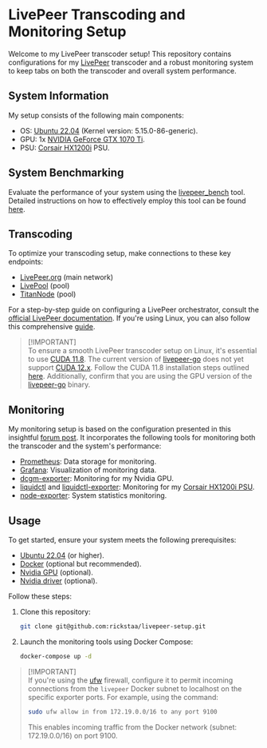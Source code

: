 # LivePeer Transcoding and Monitoring Setup

Welcome to my LivePeer transcoder setup! This repository contains configurations for my [LivePeer](https://livepeer.org/) transcoder and a robust monitoring system to keep tabs on both the transcoder and overall system performance.

## System Information

My setup consists of the following main components:

- OS: [Ubuntu 22.04](https://releases.ubuntu.com/jammy/) (Kernel version: 5.15.0-86-generic).
- GPU: 1x [NVIDIA GeForce GTX 1070 Ti](https://www.nvidia.com/en-us/geforce/news/nvidia-geforce-gtx-1070-ti/).
- PSU: [Corsair HX1200i](https://www.corsair.com/us/en/p/psu/cp-9020070-na/hxi-series-hx1200i-high-performance-atx-power-supply-1200-watt-80-plus-platinum-certified-psu-cp-9020070-na) PSU.

## System Benchmarking

Evaluate the performance of your system using the [livepeer_bench](https://github.com/livepeer/go-livepeer/blob/master/cmd/livepeer_bench/livepeer_bench.go) tool. Detailed instructions on how to effectively employ this tool can be found [here](https://docs.livepeer.org/orchestrators/guides/benchmark-transcoding).


## Transcoding

To optimize your transcoding setup, make connections to these key endpoints:

- [LivePeer.org](https://livepeer.org/) (main network)
- [LivePool](https://www.livepool.io/) (pool)
- [TitanNode](https://titan-node.com/) (pool)

For a step-by-step guide on configuring a LivePeer orchestrator, consult the [official LivePeer documentation](https://livepeer.org/docs/transcoding). If you're using Linux, you can also follow this comprehensive [guide](https://hedgedoc.ddvtech.com/wpwHEXMFTueUM7jqhikTvw).

> [!IMPORTANT]\
> To ensure a smooth LivePeer transcoder setup on Linux, it's essential to use [CUDA 11.8](https://developer.nvidia.com/cuda-11-8-0-download-archive). The current version of [livepeer-go](https://github.com/livepeer/go-livepeer) does not yet support [CUDA 12.x](https://developer.nvidia.com/cuda-downloads). Follow the CUDA 11.8 installation steps outlined [here](https://docs.nvidia.com/cuda/cuda-installation-guide-linux/index.html). Additionally, confirm that you are using the GPU version of the [livepeer-go](https://github.com/livepeer/go-livepeer) binary.

## Monitoring

My monitoring setup is based on the configuration presented in this insightful [forum post](https://forum.livepeer.org/t/guide-transcoder-monitoring-with-prometheus-grafana). It incorporates the following tools for monitoring both the transcoder and the system's performance:

- [Prometheus](https://prometheus.io/): Data storage for monitoring.
- [Grafana](https://grafana.com): Visualization of monitoring data.
- [dcgm-exporter](https://github.com/NVIDIA/dcgm-exporter): Monitoring for my Nvidia GPU.
- [liquidctl](https://github.com/liquidctl/liquidctl) and [liquidctl-exporter](https://github.com/paha/liquidctl-exporter): Monitoring for my [Corsair HX1200i PSU](https://www.corsair.com/us/en/p/psu/cp-9020070-na/hxi-series-hx1200i-high-performance-atx-power-supply-1200-watt-80-plus-platinum-certified-psu-cp-9020070-na).
- [node-exporter](https://grafana.com/oss/prometheus/exporters/node-exporter/?tab=installation): System statistics monitoring.

## Usage

To get started, ensure your system meets the following prerequisites:

- [Ubuntu 22.04](https://releases.ubuntu.com/jammy/) (or higher).
- [Docker](https://docs.docker.com/engine/install/ubuntu/) (optional but recommended).
- [Nvidia GPU](https://www.nvidia.com/en-us/geforce/graphics-cards/30-series/rtx-3080/) (optional).
- [Nvidia driver](https://www.nvidia.com/Download/driverResults.aspx/172837/en-us) (optional).

Follow these steps:

1. Clone this repository:

   ```bash
   git clone git@github.com:rickstaa/livepeer-setup.git
   ```

2. Launch the monitoring tools using Docker Compose:

   ```bash
   docker-compose up -d
   ```

> [!IMPORTANT]\
> If you're using the [ufw](https://help.ubuntu.com/community/UFW) firewall, configure it to permit incoming connections from the `livepeer` Docker subnet to localhost on the specific exporter ports. For example, using the command:
>
> ```bash
> sudo ufw allow in from 172.19.0.0/16 to any port 9100
> ```
>
> This enables incoming traffic from the Docker network (subnet: 172.19.0.0/16) on port 9100.
